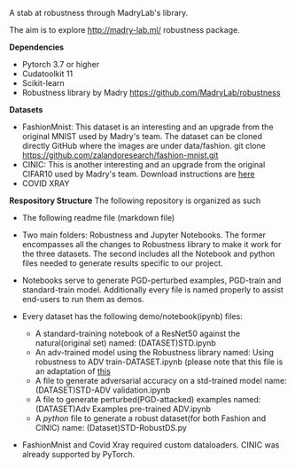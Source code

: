 A stab at robustness through MadryLab's library. 

The aim is to explore http://madry-lab.ml/ robustness package. 

**Dependencies**
  * Pytorch 3.7 or higher
  * Cudatoolkit 11
  * Scikit-learn 
  * Robustness library by Madry https://github.com/MadryLab/robustness 

**Datasets**
- FashionMnist: This dataset is an interesting and an upgrade from the original MNIST used by Madry's team. The dataset can be cloned directly GitHub where the images are under data/fashion.  git clone https://github.com/zalandoresearch/fashion-mnist.git
- CINIC: This is another interesting and an upgrade from the original CIFAR10 used by Madry's team. Download instructions are [here](https://github.com/BayesWatch/cinic-10)
- COVID XRAY


**Respository Structure**
The following repository is organized as such
* The following readme file (markdown file) 
* Two main folders: Robustness and Jupyter Notebooks. The former encompasses all the changes to Robustness library to make it work for the three datasets. The second includes all the Notebook and python files needed to generate results specific to our project. 
* Notebooks serve to generate PGD-perturbed examples, PGD-train and standard-train model. Additionally every file is named properly to assist end-users to run them as demos. 
* Every dataset has the following demo/notebook(ipynb) files: 
  -  A standard-training notebook of a ResNet50 against the natural(original set) named:  (DATASET)STD.ipynb
  -  An adv-trained model using the Robustness library  named: Using robustness to ADV train-DATASET.ipynb  (please note that this file is an adaptation of [this](https://github.com/MadryLab/robustness/blob/master/notebooks/Using%20robustness%20as%20a%20library.ipynb) 
  -  A file to generate adversarial accuracy on a std-trained model name: (DATASET)STD-ADV validation.ipynb
  -  A file to generate perturbed(PGD-attacked) examples named: (DATASET)Adv Examples pre-trained ADV.ipynb
  -  A _python_ file to generate a robust dataset(for both Fashion and CINIC) name: (Dataset)STD-RobustDS.py

* FashionMnist and Covid Xray required custom dataloaders. CINIC was already supported by PyTorch. 


